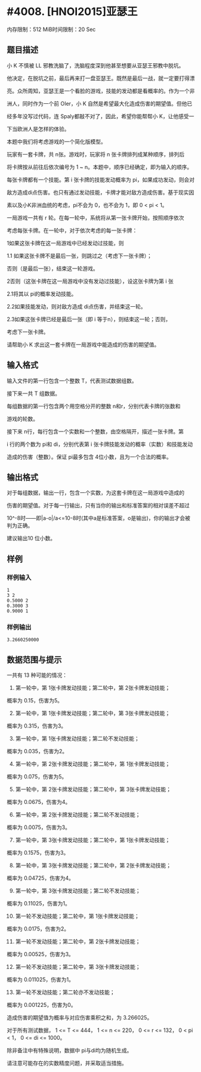 # #4008. [HNOI2015]亚瑟王

内存限制：512 MiB时间限制：20 Sec

## 题目描述

小 K 不慎被 LL 邪教洗脑了，洗脑程度深到他甚至想要从亚瑟王邪教中脱坑。

他决定，在脱坑之前，最后再来打一盘亚瑟王。既然是最后一战，就一定要打得漂

亮。众所周知，亚瑟王是一个看脸的游戏，技能的发动都是看概率的。作为一个非

洲人，同时作为一个前 OIer，小 K 自然是希望最大化造成伤害的期望值。但他已

经多年没写过代码，连 Spaly都敲不对了，因此，希望你能帮帮小 K，让他感受一

下当欧洲人是怎样的体验。 

本题中我们将考虑游戏的一个简化版模型。 

玩家有一套卡牌，共 n张。游戏时，玩家将 n 张卡牌排列成某种顺序，排列后

将卡牌按从前往后依次编号为 1 ~  n。本题中，顺序已经确定，即为输入的顺序。

每张卡牌都有一个技能。第 i 张卡牌的技能发动概率为 pi，如果成功发动，则会对

敌方造成di点伤害。也只有通过发动技能，卡牌才能对敌方造成伤害。基于现实因

素以及小K非洲血统的考虑，pi不会为 0，也不会为 1，即 0 < pi < 1。 

一局游戏一共有 r 轮。在每一轮中，系统将从第一张卡牌开始，按照顺序依次

考虑每张卡牌。在一轮中，对于依次考虑的每一张卡牌： 

1如果这张卡牌在这一局游戏中已经发动过技能，则 

1.1 如果这张卡牌不是最后一张，则跳过之（考虑下一张卡牌）； 

否则（是最后一张），结束这一轮游戏。 

2否则（这张卡牌在这一局游戏中没有发动过技能），设这张卡牌为第 i 张 

2.1将其以 pi的概率发动技能。 

2.2如果技能发动，则对敌方造成 di点伤害，并结束这一轮。 

2.3如果这张卡牌已经是最后一张（即 i 等于n），则结束这一轮；否则，

考虑下一张卡牌。 

请帮助小 K 求出这一套卡牌在一局游戏中能造成的伤害的期望值。 

## 输入格式

输入文件的第一行包含一个整数 T，代表测试数据组数。 

接下来一共 T 组数据。 

每组数据的第一行包含两个用空格分开的整数 n和r，分别代表卡牌的张数和

游戏的轮数。 

接下来 n行，每行包含一个实数和一个整数，由空格隔开，描述一张卡牌。第

i 行的两个数为 pi和 di，分别代表第 i 张卡牌技能发动的概率（实数）和技能发动

造成的伤害（整数）。保证 pi最多包含 4位小数，且为一个合法的概率。 

## 输出格式

 对于每组数据，输出一行，包含一个实数，为这套卡牌在这一局游戏中造成的

伤害的期望值。对于每一行输出，只有当你的输出和标准答案的相对误差不超过

10^-8时&mdash;&mdash;即|a-o|/a<=10-8时(其中a是标准答案，o是输出)，你的输出才会被判为正确。

建议输出10 位小数。 

## 样例

### 样例输入

    
    1 
    3 2 
    0.5000 2 
    0.3000 3 
    0.9000 1 
    

### 样例输出

    
    3.2660250000 
    

## 数据范围与提示

 一共有 13 种可能的情况： 

1.  第一轮中，第 1张卡牌发动技能；第二轮中，第 2张卡牌发动技能； 

概率为 0.15，伤害为5。 

2.  第一轮中，第 1张卡牌发动技能；第二轮中，第 3张卡牌发动技能； 

概率为 0.315，伤害为3。 

3.  第一轮中，第 1张卡牌发动技能；第二轮不发动技能； 

概率为 0.035，伤害为2。 

4.  第一轮中，第 2张卡牌发动技能；第二轮中，第 1张卡牌发动技能； 

概率为 0.075，伤害为5。 

5.  第一轮中，第 2张卡牌发动技能；第二轮中，第 3张卡牌发动技能； 

概率为 0.0675，伤害为4。 

6.  第一轮中，第 2张卡牌发动技能；第二轮不发动技能； 

概率为 0.0075，伤害为3。 

7.  第一轮中，第 3张卡牌发动技能；第二轮中，第 1张卡牌发动技能； 

概率为 0.1575，伤害为3。 

8.  第一轮中，第 3张卡牌发动技能；第二轮中，第 2张卡牌发动技能； 

概率为 0.04725，伤害为4。 

9.  第一轮中，第 3张卡牌发动技能；第二轮不发动技能； 

概率为 0.11025，伤害为1。 

10.  第一轮不发动技能；第二轮中，第 1张卡牌发动技能； 

概率为 0.0175，伤害为2。 

11.  第一轮不发动技能；第二轮中，第 2张卡牌发动技能； 

概率为 0.00525，伤害为3。 

12.  第一轮不发动技能；第二轮中，第 3张卡牌发动技能； 

概率为 0.011025，伤害为1。 

13.  第一轮不发动技能；第二轮亦不发动技能； 

概率为 0.001225，伤害为0。 

造成伤害的期望值为概率与对应伤害乘积之和，为 3.266025。 

对于所有测试数据， 1 <= T <= 444， 1 <= n <= 220， 0 <= r <= 132， 0 < pi < 1， 0 <= di <= 1000。  

除非备注中有特殊说明，数据中 pi与di均为随机生成。 

请注意可能存在的实数精度问题，并采取适当措施。 
